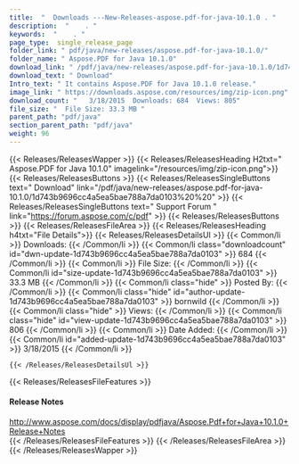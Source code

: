 ```yaml
---
title:  "  Downloads ---New-Releases-aspose.pdf-for-java-10.1.0 . " 
description:  "    . " 
keywords:  "    . " 
page_type:  single_release_page
folder_link: " pdf/java/new-releases/aspose.pdf-for-java-10.1.0/"
folder_name: " Aspose.PDF for Java 10.1.0"
download_link: " /pdf/java/new-releases/aspose.pdf-for-java-10.1.0/1d743b9696cc4a5ea5bae788a7da0103"
download_text: " Download"
Intro_text: " It contains Aspose.PDF for Java 10.1.0 release."
image_link: " https://downloads.aspose.com/resources/img/zip-icon.png"
download_count: "   3/18/2015  Downloads: 684  Views: 805"
file_size: "  File Size: 33.3 MB "
parent_path: "pdf/java"
section_parent_path: "pdf/java"
weight: 96 
---
```


{{< Releases/ReleasesWapper >}}
  {{< Releases/ReleasesHeading H2txt=" Aspose.PDF for Java 10.1.0" imagelink="/resources/img/zip-icon.png">}}
  {{< Releases/ReleasesButtons >}}
    {{< Releases/ReleasesSingleButtons text=" Download" link="/pdf/java/new-releases/aspose.pdf-for-java-10.1.0/1d743b9696cc4a5ea5bae788a7da0103%20%20" >}}
    {{< Releases/ReleasesSingleButtons text=" Support Forum " link="https://forum.aspose.com/c/pdf" >}}
  {{< Releases/ReleasesButtons >}}
  {{< Releases/ReleasesFileArea >}}
    {{< Releases/ReleasesHeading h4txt="File Details">}}
    {{< Releases/ReleasesDetailsUl >}}
            {{< Common/li  >}} Downloads: {{< /Common/li >}} 
      {{< Common/li class="downloadcount" id="dwn-update-1d743b9696cc4a5ea5bae788a7da0103" >}} 684 {{< /Common/li >}} 
      {{< Common/li  >}} File Size: {{< /Common/li >}} 
      {{< Common/li id="size-update-1d743b9696cc4a5ea5bae788a7da0103" >}} 33.3 MB {{< /Common/li >}} 
      {{< Common/li  class="hide" >}} Posted By: {{< /Common/li >}} 
      {{< Common/li class="hide" id="author-update-1d743b9696cc4a5ea5bae788a7da0103" >}} bornwild {{< /Common/li >}} 
      {{< Common/li class="hide"  >}} Views: {{< /Common/li >}} 
      {{< Common/li class="hide" id="view-update-1d743b9696cc4a5ea5bae788a7da0103" >}} 806 {{< /Common/li >}} 
      {{< Common/li  >}} Date Added: {{< /Common/li >}} 
      {{< Common/li id="added-update-1d743b9696cc4a5ea5bae788a7da0103" >}} 3/18/2015 {{< /Common/li >}} 

    {{< /Releases/ReleasesDetailsUl >}}

  {{< Releases/ReleasesFileFeatures >}}
      <h4>Release Notes</h4><div><a href="http://www.aspose.com/docs/display/pdfjava/Aspose.Pdf+for+Java+10.1.0+Release+Notes">http://www.aspose.com/docs/display/pdfjava/Aspose.Pdf+for+Java+10.1.0+Release+Notes</a></div>
  {{< /Releases/ReleasesFileFeatures >}}
 {{< /Releases/ReleasesFileArea >}}
{{< /Releases/ReleasesWapper >}}


